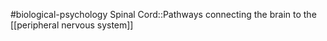 #biological-psychology 
Spinal Cord::Pathways connecting the brain to the [[peripheral nervous system]]